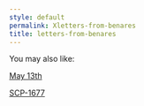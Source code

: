 ```yaml
---
style: default
permalink: Xletters-from-benares
title: letters-from-benares
---
```

You may also like:

[May 13th](http://scp-wiki.net/may-13th)

[SCP-1677](http://scp-wiki.net/scp-1677)
